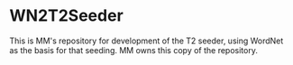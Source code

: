 WN2T2Seeder
============

This is MM's repository for development of the T2 seeder, using WordNet as the basis for that seeding.
MM owns this copy of the repository.  

